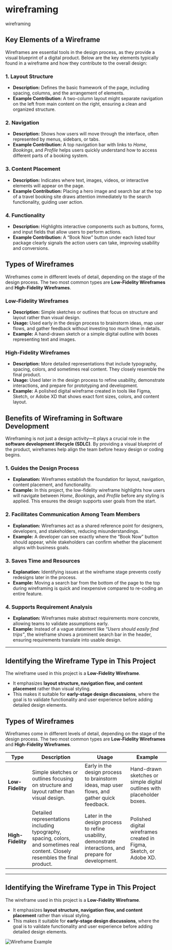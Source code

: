# wireframing
wireframing
## Key Elements of a Wireframe

Wireframes are essential tools in the design process, as they provide a visual blueprint of a digital product. Below are the key elements typically found in a wireframe and how they contribute to the overall design:

### 1. Layout Structure
- **Description:** Defines the basic framework of the page, including spacing, columns, and the arrangement of elements.
- **Example Contribution:** A two-column layout might separate navigation on the left from main content on the right, ensuring a clean and organized structure.

### 2. Navigation
- **Description:** Shows how users will move through the interface, often represented by menus, sidebars, or tabs.
- **Example Contribution:** A top navigation bar with links to *Home*, *Bookings*, and *Profile* helps users quickly understand how to access different parts of a booking system.

### 3. Content Placement
- **Description:** Indicates where text, images, videos, or interactive elements will appear on the page.
- **Example Contribution:** Placing a hero image and search bar at the top of a travel booking site draws attention immediately to the search functionality, guiding user action.

### 4. Functionality
- **Description:** Highlights interactive components such as buttons, forms, and input fields that allow users to perform actions.
- **Example Contribution:** A “Book Now” button under each listed tour package clearly signals the action users can take, improving usability and conversions.

## Types of Wireframes

Wireframes come in different levels of detail, depending on the stage of the design process. The two most common types are **Low-Fidelity Wireframes** and **High-Fidelity Wireframes**.

### Low-Fidelity Wireframes
- **Description:** Simple sketches or outlines that focus on structure and layout rather than visual design.  
- **Usage:** Used early in the design process to brainstorm ideas, map user flows, and gather feedback without investing too much time in details.  
- **Example:** A hand-drawn sketch or a simple digital outline with boxes representing text and images.

### High-Fidelity Wireframes
- **Description:** More detailed representations that include typography, spacing, colors, and sometimes real content. They closely resemble the final product.  
- **Usage:** Used later in the design process to refine usability, demonstrate interactions, and prepare for prototyping and development.  
- **Example:** A polished digital wireframe created in tools like Figma, Sketch, or Adobe XD that shows exact font sizes, colors, and content layout.

## Benefits of Wireframing in Software Development

Wireframing is not just a design activity—it plays a crucial role in the **software development lifecycle (SDLC)**. By providing a visual blueprint of the product, wireframes help align the team before heavy design or coding begins.

### 1. Guides the Design Process
- **Explanation:** Wireframes establish the foundation for layout, navigation, content placement, and functionality.  
- **Example:** In this project, the low-fidelity wireframe highlights how users will navigate between *Home*, *Bookings*, and *Profile* before any styling is applied. This ensures the design supports user goals from the start.

### 2. Facilitates Communication Among Team Members
- **Explanation:** Wireframes act as a shared reference point for designers, developers, and stakeholders, reducing misunderstandings.  
- **Example:** A developer can see exactly where the “Book Now” button should appear, while stakeholders can confirm whether the placement aligns with business goals.

### 3. Saves Time and Resources
- **Explanation:** Identifying issues at the wireframe stage prevents costly redesigns later in the process.  
- **Example:** Moving a search bar from the bottom of the page to the top during wireframing is quick and inexpensive compared to re-coding an entire feature.

### 4. Supports Requirement Analysis
- **Explanation:** Wireframes make abstract requirements more concrete, allowing teams to validate assumptions early.  
- **Example:** Instead of a vague statement like *“Users should easily find trips”*, the wireframe shows a prominent search bar in the header, ensuring requirements translate into usable design.

---


## Identifying the Wireframe Type in This Project

The wireframe used in this project is a **Low-Fidelity Wireframe**.  
- It emphasizes **layout structure, navigation flow, and content placement** rather than visual styling.  
- This makes it suitable for **early-stage design discussions**, where the goal is to validate functionality and user experience before adding detailed design elements.  





## Types of Wireframes

Wireframes come in different levels of detail, depending on the stage of the design process. The two most common types are **Low-Fidelity Wireframes** and **High-Fidelity Wireframes**.

| Type                  | Description | Usage | Example |
|-----------------------|-------------|-------|---------|
| **Low-Fidelity**      | Simple sketches or outlines focusing on structure and layout rather than visual design. | Early in the design process to brainstorm ideas, map user flows, and gather quick feedback. | Hand-drawn sketches or simple digital outlines with placeholder boxes. |
| **High-Fidelity**     | Detailed representations including typography, spacing, colors, and sometimes real content. Closely resembles the final product. | Later in the design process to refine usability, demonstrate interactions, and prepare for development. | Polished digital wireframes created in Figma, Sketch, or Adobe XD. |

---

## Identifying the Wireframe Type in This Project

The wireframe used in this project is a **Low-Fidelity Wireframe**.  
- It emphasizes **layout structure, navigation flow, and content placement** rather than visual styling.  
- This makes it suitable for **early-stage design discussions**, where the goal is to validate functionality and user experience before adding detailed design elements.  

![Wireframe Example](alx-wireframe.png)
